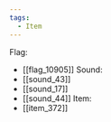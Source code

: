 ```yaml
---
tags:
  - Item
---
```

Flag:
- [[flag_10905]]
Sound:
- [[sound_43]]
- [[sound_17]]
- [[sound_44]]
Item:
- [[item_372]]
